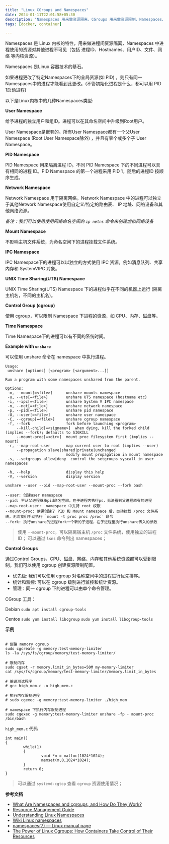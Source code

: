 ```yaml
---
title: "Linux CGroups and Namespaces"
date: 2024-01-11T22:01:58+05:30
description: "Namespaces 用来做资源隔离，CGroups 用来做资源限制，Namespaces、CGroups、Chroot 是 Docker 核心基础技术。"
tags: [docker, container]

---
```


Namespaces 是 Linux 内核的特性，用来做进程间资源隔离，Namespaces 中进程使用的资源对其他进程不可见（包括 进程ID、Hostnames、用户ID、文件、网络 等内核资源）。

Namespaces 是Linux 容器技术的基石。

如果进程更改了特定Namespaces下的全局资源(如 PID) ，则只有同一Namespaces中的进程才能看到此更改。(不管初始化进程是什么，都可以用 PID 1启动进程)

以下是Linux内核中的几种Namespaces类型:


**User Namespace**

给予进程的独立用户和组ID。进程可以在其命名空间中升级到Root用户。

User Namespace是嵌套的。所有User Namespace都有一个父User Namespace (Root User Namespace除外) ，并且有零个或多个子 User Namespace。

**PID Namespace**

PID Namespace 用来隔离进程 ID。不同 PID Namespace 下的不同进程可以具有相同的进程 ID。PID Namespace 的第一个进程采用 PID 1，随后的进程ID 按顺序生成。

**Network Namespace**

Network Namespace 用于隔离网络。Network Namespace 中的进程可以独立于其他Network Namespace使用自定义/特定的路由表、 IP 地址、网络设备和其他网络资源。

*备注：我们可以使用使用网络命名空间的 `ip netns` 命令来创建虚拟网络设备*

**Mount Namespace**

不影响主机文件系统，为命名空间下的进程挂载文件系统。

**IPC Namespace**

IPC Namespace下的进程可以以独立的方式使用 IPC 资源。例如消息队列、共享内存和 SystemVIPC 对象。

**UNIX Time Sharing(UTS) Namespace**

UNIX Time Sharing(UTS) Namespace 下的进程似乎在不同的机器上运行 (隔离主机名，不同的主机名)。

**Control Group (cgroup)**

使用 cgroup，可以限制 Namespace 下进程的资源，如 CPU、内存、磁盘等。

**Time Namespace**

Time Namespace下的进程可以有不同的系统时间。

**Example with `unshare`**

可以使用 unshare 命令在 namespace 中执行进程。

```
Usage:
 unshare [options] [<program> [<argument>...]]

Run a program with some namespaces unshared from the parent.

Options:
 -m, --mount[=<file>]      unshare mounts namespace
 -u, --uts[=<file>]        unshare UTS namespace (hostname etc)
 -i, --ipc[=<file>]        unshare System V IPC namespace
 -n, --net[=<file>]        unshare network namespace
 -p, --pid[=<file>]        unshare pid namespace
 -U, --user[=<file>]       unshare user namespace
 -C, --cgroup[=<file>]     unshare cgroup namespace
 -f, --fork                fork before launching <program>
     --kill-child[=<signame>]  when dying, kill the forked child (implies --fork); defaults to SIGKILL
     --mount-proc[=<dir>]  mount proc filesystem first (implies --mount)
 -r, --map-root-user       map current user to root (implies --user)
     --propagation slave|shared|private|unchanged
                           modify mount propagation in mount namespace
 -s, --setgroups allow|deny  control the setgroups syscall in user namespaces

 -h, --help                display this help
 -V, --version             display version
```

`unshare --user --pid --map-root-user --mount-proc --fork bash`

```
--user: 创建user namespace
--pid: 不从父进程继承pid命名空间，在子进程内执行ps，无法看到父进程原有的进程
--map-root-user:  namespace 中支持 root 权限
--mount-proc: 确保创建了 PID 和 Mount namespace 后，自动挂载 /proc 文件系统，无需我们手动执行 `mount -t proc proc /proc` 命令
--fork: 执行unshare的进程fork一个新的子进程，在子进程里执行unshare传入的参数
```

> 使用 `--mount-proc`，可以隔离宿主机 `/proc` 文件系统，使用独立的进程ID；
> 可以通过 `lsns` 命令列出 namespaces；
> 

**Control Groups**

通过Control Groups，CPU、磁盘、网络、内存和其他系统资源都可以受到限制。我们可以使用 cgroup 创建资源限制配置。

- 优先级: 我们可以使用 cgroup 对名称空间中的进程进行优先排序。
- 统计和监控: 可以在 cgroup 级别进行监控和统计资源。
- 管理：同一 cgroup 下的进程可以由单个命令管理。


CGroup 工具：

Debian `sudo apt install cgroup-tools`

Centos `sudo yum install libcgroup` `sudo yum install libcgroup-tools`

**示例**

```shell

# 创建 memory cgroup
sudo cgcreate -g memory:test-memory-limiter
ls -la /sys/fs/cgroup/memory/test-memory-limiter/

# 限制内存
sudo cgset -r memory.limit_in_bytes=50M my-memory-limiter
cat /sys/fs/cgroup/memory/test-memory-limiter/memory.limit_in_bytes

# 编译测试程序
# gcc high_mem.c -o high_mem.c

# 执行内存限制进程
# sudo cgexec -g memory:test-memory-limiter ./high_mem

# namespace 下执行内存限制进程
sudo cgexec -g memory:test-memory-limiter unshare -fp - mount-proc /bin/bash

```

`high_mem.c` 代码

```
int main()
{
        while(1)
        {
                void *m = malloc(1024*1024);
                memset(m,0,1024*1024);
        }
        return 0;
}
```


> 可以通过 `systemd-cgtop`  查看 `cgroup` 资源使用情况；

**参考文档**

* [What Are Namespaces and cgroups, and How Do They Work?](https://www.nginx.com/blog/what-are-namespaces-cgroups-how-do-they-work/)
* [Resource Management Guide](https://access.redhat.com/documentation/en-us/red_hat_enterprise_linux/7/html/resource_management_guide/index)
* [Understanding Linux Namespaces](https://theboreddev.com/understanding-linux-namespaces/)
* [Wiki Linux namespaces](https://en.wikipedia.org/wiki/Linux_namespaces)
* [namespaces(7) — Linux manual page](https://man7.org/linux/man-pages/man7/namespaces.7.html)
* [The Power of Linux Cgroups: How Containers Take Control of Their Resources](https://towardsdatascience.com/the-power-of-linux-cgroups-how-containers-take-control-of-their-resources-ba564fef13b0)
 
















